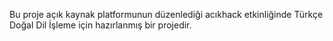 Bu proje açık kaynak platformunun düzenlediği acıkhack etkinliğinde Türkçe Doğal Dil İşleme için hazırlanmış bir projedir.
